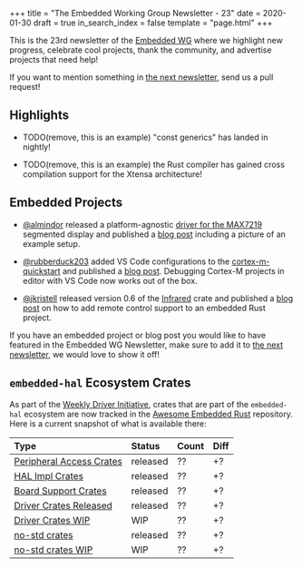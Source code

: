 +++
title = "The Embedded Working Group Newsletter - 23"
date = 2020-01-30
draft = true
in_search_index = false
template = "page.html"
+++

<!-- TODO before release set `draft` to `false` and `in_search_index` to `true` -->

This is the 23rd newsletter of the [Embedded WG] where we highlight new progress, celebrate cool projects, thank the community, and advertise projects that need help!

[Embedded WG]: https://github.com/rust-embedded/wg

<!-- TODO uncomment -->

<!-- Discuss on [#rust-embedded:matrix.org], [users.rust-lang.org], [on twitter], or [on reddit]! -->

<!-- [#rust-embedded:matrix.org]: https://matrix.to/#/#rust-embedded:matrix.org -->
<!-- [users.rust-lang.org]: https://example.org/#TODO -->
<!-- [on twitter]: https://example.org/#TODO -->
<!-- [on reddit]: https://example.org/#TODO -->

<!-- more -->

If you want to mention something in [the next newsletter], send us a pull request!

<!-- TODO before release add the next template! -->

[the next newsletter]: https://github.com/rust-embedded/blog/edit/master/content/${TODO}.md

## Highlights

<!-- TODO Add news related to embedded Rust that are not about new crates releases here -->

- TODO(remove, this is an example) "const generics" has landed in nightly!

- TODO(remove, this is an example) the Rust compiler has gained cross compilation support for the Xtensa architecture!

## Embedded Projects

- [@almindor] released a platform-agnostic [driver for the MAX7219][max7219-driver] segmented display and published a [blog post][max7219-blog-post] including a picture of an example setup. 

- [@rubberduck203][@rubberduck203] added VS Code configurations to the [cortex-m-quickstart][cortex-m-quickstart] and published a [blog post][vscode-blog]. Debugging Cortex-M projects in editor with VS Code now works out of the box.

- [@jkristell] released version 0.6 of the [Infrared][infrared] crate and published a [blog post][infrared-blog] on how to add remote control support to an embedded Rust project.

[@almindor]: https://github.com/almindor
[@rubberduck203]: https://twitter.com/Rubberduck203
[@jkristell]: https://github.com/jkristell
[cortex-m-quickstart]: https://github.com/rust-embedded/cortex-m-quickstart
[max7219-blog-post]: https://blog.katona.me/2019/12/22/MAX7219-segmented-display-driver-in-Rust/
[max7219-driver]: https://crates.io/crates/max7219
[vscode-blog]: https://christopherjmcclellan.wordpress.com/2019/12/31/debugging-rust-cortex-m-with-vs-code-take-2/
[infrared]: https://github.com/jkristell/infrared
[infrared-blog]: https://jott.se/blog/infrared


<!-- TODO Add news about embedded projects here -->

If you have an embedded project or blog post you would like to have featured in the Embedded WG Newsletter, make sure to add it to [the next newsletter], we would love to show it off!

## `embedded-hal` Ecosystem Crates

As part of the [Weekly Driver Initiative], crates that are part of the `embedded-hal` ecosystem are now tracked in the [Awesome Embedded Rust] repository. Here is a current snapshot of what is available there:

<!-- TODO fill in the numbers before release -->

| Type                       | Status    | Count | Diff |
| :---                       | :-----    | :---- | :--- |
| [Peripheral Access Crates] | released  | ??    | +?   |
| [HAL Impl Crates]          | released  | ??    | +?   |
| [Board Support Crates]     | released  | ??    | +?   |
| [Driver Crates Released]   | released  | ??    | +?   |
| [Driver Crates WIP]        | WIP       | ??    | +?   |
| [no-std crates]            | released  | ??    | +?   |
| [no-std crates WIP]        | WIP       | ??    | +?   |

[Awesome Embedded Rust]: https://github.com/rust-embedded/awesome-embedded-rust
[Weekly Driver Initiative]: https://github.com/rust-embedded/wg/issues/39
[Peripheral Access Crates]: https://github.com/rust-embedded/awesome-embedded-rust#peripheral-access-crates
[HAL Impl Crates]: https://github.com/rust-embedded/awesome-embedded-rust#hal-implementation-crates
[Board Support Crates]: https://github.com/rust-embedded/awesome-embedded-rust#board-support-crates
[Driver Crates Released]: https://github.com/rust-embedded/awesome-embedded-rust#driver-crates
[Driver Crates WIP]: https://github.com/rust-embedded/awesome-embedded-rust#wip
[no-std crates]: https://github.com/rust-embedded/awesome-embedded-rust#no-std-crates
[no-std crates WIP]: https://github.com/rust-embedded/awesome-embedded-rust#wip-1
